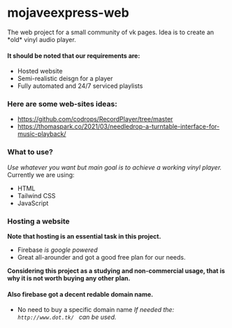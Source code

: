 # mojaveexpress-web

<p> The web project for a small community of vk pages. Idea is to create an *old* vinyl audio player. 
  
 #### It should be noted that our requirements are: </p>

- Hosted website
- Semi-realistic deisgn for a player
- Fully automated and 24/7 serviced playlists

### Here are some web-sites ideas: 

- https://github.com/codrops/RecordPlayer/tree/master
- https://thomaspark.co/2021/03/needledrop-a-turntable-interface-for-music-playback/

### What to use? 

*Use whatever you want but main goal is to achieve a working vinyl player.*
Currently we are using: 

- HTML
- Tailwind CSS
- JavaScript


### Hosting a website 
**Note that hosting is an essential task in this project.**

- Firebase
*is google powered* 
- Great all-arounder and got a good free plan for our needs.

**Considering this project as a studying and non-commercial usage, that is why it is not worth buying any other plan.**

#### Also firebase got a decent redable domain name. 
- No need to buy a specific domain name 
*If needed the: ``http://www.dot.tk/ `` can be used.* 



